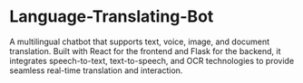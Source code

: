 # Language-Translating-Bot
A multilingual chatbot that supports text, voice, image, and document translation. Built with React for the frontend and Flask for the backend, it integrates speech-to-text, text-to-speech, and OCR technologies to provide seamless real-time translation and interaction.
